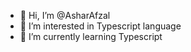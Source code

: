 - 👋 Hi, I’m @AsharAfzal
- 👀 I’m interested in Typescript language 
- 🌱 I’m currently learning Typescript 


<!---
AsharAfzal/AsharAfzal is a ✨ special ✨ repository because its `README.md` (this file) appears on your GitHub profile.
You can click the Preview link to take a look at your changes.
--->
